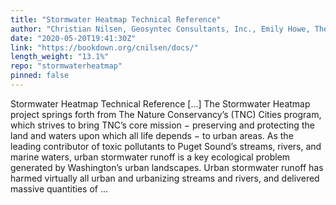 ```yaml
---
title: "Stormwater Heatmap Technical Reference"
author: "Christian Nilsen, Geosyntec Consultants, Inc., Emily Howe, The Nature Conservancy, Jamie Robertson, The Nature Conservancy"
date: "2020-05-20T19:41:30Z"
link: "https://bookdown.org/cnilsen/docs/"
length_weight: "13.1%"
repo: "stormwaterheatmap"
pinned: false
---
```


Stormwater Heatmap Technical Reference [...] The Stormwater Heatmap project springs forth from The Nature Conservancy’s (TNC) Cities program, which strives to bring TNC’s core mission − preserving and protecting the land and waters upon which all life depends − to urban areas. As the leading contributor of toxic pollutants to Puget Sound’s streams, rivers, and marine waters, urban stormwater runoff is a key ecological problem generated by Washington’s urban landscapes. Urban stormwater runoff has harmed virtually all urban and urbanizing streams and rivers, and delivered massive quantities of  ...
